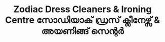 ---
title: "Zodiac Dress Cleaners & Ironing Centre സോഡിയാക് ഡ്രസ് ക്ലീനേഴ്സ് & അയണിങ്ങ് സെന്റർ"
url: /8th-mile/zodiac-dress-cleaners-and-ironing-centre-sooddiyaak-ddrs-kliineellls-and-aynningng-senrr/
shop: laundry
---